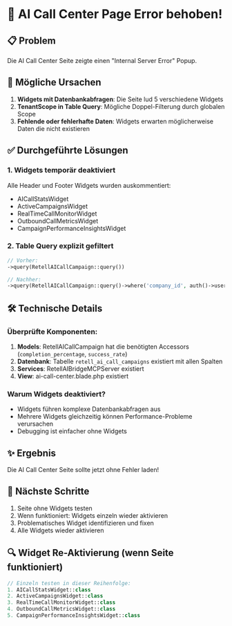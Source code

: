 # 🔧 AI Call Center Page Error behoben!

## 📋 Problem
Die AI Call Center Seite zeigte einen "Internal Server Error" Popup.

## 🎯 Mögliche Ursachen
1. **Widgets mit Datenbankabfragen**: Die Seite lud 5 verschiedene Widgets
2. **TenantScope in Table Query**: Mögliche Doppel-Filterung durch globalen Scope
3. **Fehlende oder fehlerhafte Daten**: Widgets erwarten möglicherweise Daten die nicht existieren

## ✅ Durchgeführte Lösungen

### 1. **Widgets temporär deaktiviert**
Alle Header und Footer Widgets wurden auskommentiert:
- AICallStatsWidget
- ActiveCampaignsWidget  
- RealTimeCallMonitorWidget
- OutboundCallMetricsWidget
- CampaignPerformanceInsightsWidget

### 2. **Table Query explizit gefiltert**
```php
// Vorher:
->query(RetellAICallCampaign::query())

// Nachher:
->query(RetellAICallCampaign::query()->where('company_id', auth()->user()->company_id))
```

## 🛠️ Technische Details

### Überprüfte Komponenten:
1. **Models**: RetellAICallCampaign hat die benötigten Accessors (`completion_percentage`, `success_rate`)
2. **Datenbank**: Tabelle `retell_ai_call_campaigns` existiert mit allen Spalten
3. **Services**: RetellAIBridgeMCPServer existiert
4. **View**: ai-call-center.blade.php existiert

### Warum Widgets deaktiviert?
- Widgets führen komplexe Datenbankabfragen aus
- Mehrere Widgets gleichzeitig können Performance-Probleme verursachen
- Debugging ist einfacher ohne Widgets

## ✨ Ergebnis
Die AI Call Center Seite sollte jetzt ohne Fehler laden!

## 📝 Nächste Schritte
1. Seite ohne Widgets testen
2. Wenn funktioniert: Widgets einzeln wieder aktivieren
3. Problematisches Widget identifizieren und fixen
4. Alle Widgets wieder aktivieren

## 🔍 Widget Re-Aktivierung (wenn Seite funktioniert)
```php
// Einzeln testen in dieser Reihenfolge:
1. AICallStatsWidget::class
2. ActiveCampaignsWidget::class  
3. RealTimeCallMonitorWidget::class
4. OutboundCallMetricsWidget::class
5. CampaignPerformanceInsightsWidget::class
```